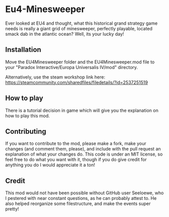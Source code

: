 # Eu4-Minesweeper
Ever looked at EU4 and thought, what this historical grand strategy game needs is really a giant grid of minesweeper, perfectly playable, located smack dab in the atlantic ocean? Well, its your lucky day!

## Installation
Move the EU4Minesweeper folder and the EU4Minesweeper.mod file to your "Paradox Interactive/Europa Universalis IV/mod" directory.

Alternatively, use the steam workshop link here: https://steamcommunity.com/sharedfiles/filedetails/?id=2537251519

## How to play
There is a tutorial decision in game which will give you the explanation on how to play this mod.

## Contributing
If you want to contribute to the mod, please make a fork, make your changes (and comment them, please), and include with the pull request an explanation of what your changes do. This code is under an MIT license, so feel free to do what you want with it, though if you do give credit for anything you do I would appreciate it a ton!

## Credit
This mod would not have been possible without GitHub user Seeloewe, who I pestered with near constant questions, as he can probably attest to. He also helped reorganize some filestructure, and make the events super pretty!
